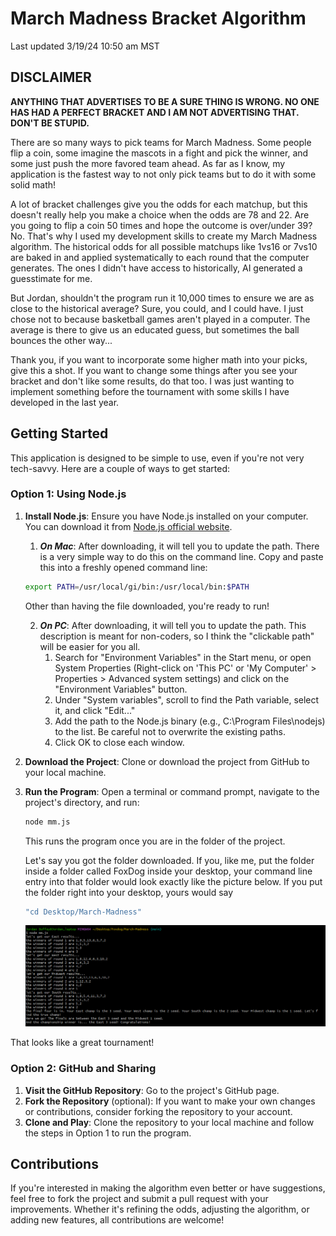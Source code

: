 # March Madness Bracket Algorithm

Last updated 3/19/24 10:50 am MST

## **DISCLAIMER**

**ANYTHING THAT ADVERTISES TO BE A SURE THING IS WRONG. NO ONE HAS HAD A PERFECT BRACKET AND I AM NOT ADVERTISING THAT. DON'T BE STUPID.**

There are so many ways to pick teams for March Madness. Some people flip a coin, some imagine the mascots in a fight and pick the winner, and some just push the more favored team ahead. As far as I know, my application is the fastest way to not only pick teams but to do it with some solid math!

A lot of bracket challenges give you the odds for each matchup, but this doesn't really help you make a choice when the odds are 78 and 22. Are you going to flip a coin 50 times and hope the outcome is over/under 39? No. That's why I used my development skills to create my March Madness algorithm. The historical odds for all possible matchups like 1vs16 or 7vs10 are baked in and applied systematically to each round that the computer generates. The ones I didn't have access to historically, AI generated a guesstimate for me.

But Jordan, shouldn't the program run it 10,000 times to ensure we are as close to the historical average? Sure, you could, and I could have. I just chose not to because basketball games aren't played in a computer. The average is there to give us an educated guess, but sometimes the ball bounces the other way...

Thank you, if you want to incorporate some higher math into your picks, give this a shot. If you want to change some things after you see your bracket and don't like some results, do that too. I was just wanting to implement something before the tournament with some skills I have developed in the last year.

## Getting Started

This application is designed to be simple to use, even if you're not very tech-savvy. Here are a couple of ways to get started:

### Option 1: Using Node.js

1. **Install Node.js**: Ensure you have Node.js installed on your computer. You can download it from [Node.js official website](https://nodejs.org/).  

    1.  ***On Mac***:  After downloading, it will tell you to update the path.  There is a very simple way to do this on the command line.  Copy and paste this into a freshly opened command line:
    ```sh
    export PATH=/usr/local/gi/bin:/usr/local/bin:$PATH
    ```
    Other than having the file downloaded, you're ready to run!

    2.  ***On PC***:  After downloading, it will tell you to update the path.  This description is meant for non-coders, so I think the "clickable path" will be easier for you all.
        1.  Search for "Environment Variables" in the Start menu, or open System Properties (Right-click on 'This PC' or 'My Computer' > Properties > Advanced system settings) and click on the "Environment Variables" button.
        2.  Under "System variables", scroll to find the Path variable, select it, and click "Edit..."
        3.  Add the path to the Node.js binary (e.g., C:\Program Files\nodejs) to the list. Be careful not to overwrite the existing paths.
        4.  Click OK to close each window.

2. **Download the Project**: Clone or download the project from GitHub to your local machine.

3. **Run the Program**: Open a terminal or command prompt, navigate to the project's directory, and run:
   ```sh
   node mm.js
   ```
   This runs the program once you are in the folder of the project.

   Let's say you got the folder downloaded.  If you, like me, put the folder inside a folder called FoxDog inside your desktop, your command line entry into that folder would look exactly like the picture below.  If you put the folder right into your desktop, yours would say 
   ```sh
   "cd Desktop/March-Madness"
   ```
    ![picture of my "path" and "execution"](example.png)

That looks like a great tournament!
   
### Option 2: GitHub and Sharing
1. **Visit the GitHub Repository**: Go to the project's GitHub page.
2. **Fork the Repository** (optional): If you want to make your own changes or contributions, consider forking the repository to your account.
3. **Clone and Play**: Clone the repository to your local machine and follow the steps in Option 1 to run the program.

## Contributions
If you're interested in making the algorithm even better or have suggestions, feel free to fork the project and submit a pull request with your improvements. Whether it's refining the odds, adjusting the algorithm, or adding new features, all contributions are welcome!
